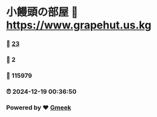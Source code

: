 # 小饅頭の部屋 :link: https://www.grapehut.us.kg 
### :page_facing_up: [23](https://www.grapehut.us.kg/tag.html) 
### :speech_balloon: 2 
### :hibiscus: 115979 
### :alarm_clock: 2024-12-19 00:36:50 
### Powered by :heart: [Gmeek](https://github.com/Meekdai/Gmeek)
